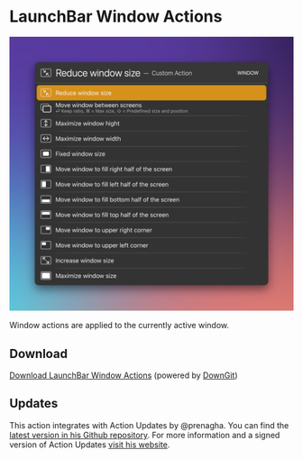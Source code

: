# LaunchBar Window Actions

<img src="windowactions.png" width="745"/> 

Window actions are applied to the currently active window. 

## Download

[Download LaunchBar Window Actions](https://minhaskamal.github.io/DownGit/#/home?url=https://github.com/Ptujec/LaunchBar/tree/master/Window-Actions) (powered by [DownGit](https://github.com/MinhasKamal/DownGit))

## Updates

This action integrates with Action Updates by @prenagha. You can find the [latest version in his Github repository](https://github.com/prenagha/launchbar). For more information and a signed version of Action Updates [visit his website](https://renaghan.com/launchbar/action-updates/).


